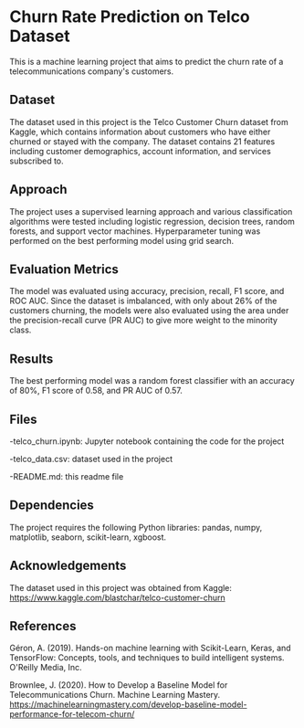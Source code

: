 # Churn Rate Prediction on Telco Dataset
This is a machine learning project that aims to predict the churn rate of a telecommunications company's customers.

## Dataset
The dataset used in this project is the Telco Customer Churn dataset from Kaggle, which contains information about customers who have either churned or stayed with the company. The dataset contains 21 features including customer demographics, account information, and services subscribed to.

## Approach
The project uses a supervised learning approach and various classification algorithms were tested including logistic regression, decision trees, random forests, and support vector machines. Hyperparameter tuning was performed on the best performing model using grid search.

## Evaluation Metrics
The model was evaluated using accuracy, precision, recall, F1 score, and ROC AUC. Since the dataset is imbalanced, with only about 26% of the customers churning, the models were also evaluated using the area under the precision-recall curve (PR AUC) to give more weight to the minority class.

## Results
The best performing model was a random forest classifier with an accuracy of 80%, F1 score of 0.58, and PR AUC of 0.57.

## Files
-telco_churn.ipynb: Jupyter notebook containing the code for the project

-telco_data.csv: dataset used in the project

-README.md: this readme file

## Dependencies
The project requires the following Python libraries: pandas, numpy, matplotlib, seaborn, scikit-learn, xgboost.

## Acknowledgements
The dataset used in this project was obtained from Kaggle: https://www.kaggle.com/blastchar/telco-customer-churn

## References
Géron, A. (2019). Hands-on machine learning with Scikit-Learn, Keras, and TensorFlow: Concepts, tools, and techniques to build intelligent systems. O'Reilly Media, Inc.

Brownlee, J. (2020). How to Develop a Baseline Model for Telecommunications Churn. Machine Learning Mastery. https://machinelearningmastery.com/develop-baseline-model-performance-for-telecom-churn/
